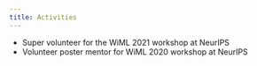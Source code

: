 ```yaml
---
title: Activities
---
```


- Super volunteer for the WiML 2021 workshop at NeurIPS
- Volunteer poster mentor for WiML 2020 workshop at NeurIPS



